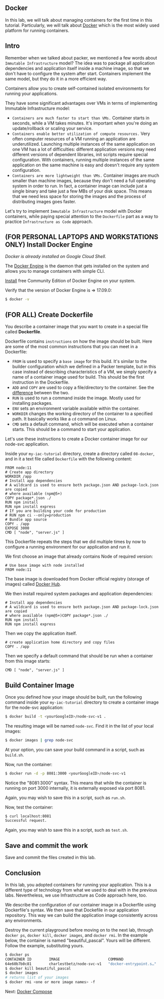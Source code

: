 ## Docker

In this lab, we will talk about managing containers for the first time in this tutorial. Particularly, we will talk about [Docker](https://www.docker.com/what-docker) which is the most widely used platform for running containers.

## Intro

Remember when we talked about packer, we mentioned a few words about `Immutable Infrastructure` model? The idea was to package all application dependencies and application itself inside a machine image, so that we don't have to configure the system after start. Containers implement the same model, but they do it in a more efficient way.

Containers allow you to create self-contained isolated environments for running your applications.

They have some significant advantages over VMs in terms of implementing Immutable Infrastructure model:

* `Containers are much faster to start than VMs.` Container starts in seconds, while a VM takes minutes. It's important when you're doing an update/rollback or scaling your service.
* `Containers enable better utilization of compute resources.` Very often computer resources of a VM running an application are underutilized. Launching multiple instances of the same application on one VM has a lot of difficulties: different application versions may need different versions of dependent libraries, init scripts require special configuration. With containers, running multiple instances of the same application on the same machine is easy and doesn't require any system configuration.
* `Containers are more lightweight than VMs.` Container images are much smaller than machine images, because they don't need a full operating system in order to run. In fact, a container image can include just a single binary and take just a few MBs of your disk space. This means that we need less space for storing the images and the process of distributing images goes faster.

Let's try to implement `Immutable Infrastructure` model with Docker containers, while paying special attention to the `Dockerfile` part as a way to practice `Infrastructure as Code` approach.

## (FOR PERSONAL LAPTOPS AND WORKSTATIONS ONLY) Install Docker Engine

_Docker is already installed on Google Cloud Shell._

The [Docker Engine](https://docs.docker.com/engine/docker-overview/#docker-engine) is the daemon that gets installed on the system and allows you to manage containers with simple CLI.

[Install](https://www.docker.com/community-edition) free Community Edition of Docker Engine on your system.

Verify that the version of Docker Engine is => 17.09.0:

```bash
$ docker -v
```

## (FOR ALL) Create Dockerfile

You describe a container image that you want to create in a special file called **Dockerfile**.

Dockerfile contains `instructions` on how the image should be built. Here are some of the most common instructions that you can meet in a Dockerfile:

* `FROM` is used to specify a `base image` for this build. It's similar to the builder configuration which we defined in a Packer template, but in this case instead of describing characteristics of a VM, we simply specify a name of a container image used for build. This should be the first instruction in the Dockerfile.
* `ADD` and `COPY` are used to copy a file/directory to the container. See the [difference](https://stackoverflow.com/questions/24958140/what-is-the-difference-between-the-copy-and-add-commands-in-a-dockerfile) between the two.
* `RUN` is used to run a command inside the image. Mostly used for installing packages.
* `ENV` sets an environment variable available within the container.
* `WORKDIR` changes the working directory of the container to a specified path. It basically works like a `cd` command on Linux.
* `CMD` sets a default command, which will be executed when a container starts. This should be a command to start your application.

Let's use these instructions to create a Docker container image for our node-svc application.

Inside your `my-iac-tutorial` directory, create a directory called `08-docker`, and in it a text file called `Dockerfile` with the following content:

```
FROM node:11
# Create app directory
WORKDIR /app
# Install app dependencies
# A wildcard is used to ensure both package.json AND package-lock.json are copied
# where available (npm@5+)
COPY package*.json ./
RUN npm install
RUN npm install express
# If you are building your code for production
# RUN npm ci --only=production
# Bundle app source
COPY . /app
EXPOSE 3000
CMD [ "node", "server.js" ]
```

This Dockerfile repeats the steps that we did multiple times by now to configure a running environment for our application and run it.

We first choose an image that already contains Node of required version:
```
# Use base image with node installed
FROM node:11
```

The base image is downloaded from Docker official registry (storage of images) called [Docker Hub](https://hub.docker.com/).

We then install required system packages and application dependencies:

```
# Install app dependencies
# A wildcard is used to ensure both package.json AND package-lock.json are copied
# where available (npm@5+)COPY package*.json ./
RUN npm install
RUN npm install express
```

Then we copy the application itself. 

```
# create application home directory and copy files
COPY . /app
```

Then we specify a default command that should be run when a container from this image starts:

```
CMD [ "node", "server.js" ]
```

## Build Container Image

Once you defined how your image should be built, run the following command inside your `my-iac-tutorial` directory to create a container image for the node-svc application:

```bash
$ docker build -t <yourGoogleID>/node-svc-v1 .
```

The resulting image will be named `node-svc`. Find it in the list of your local images:

```bash
$ docker images | grep node-svc
```
At your option, you can save your build command in a script, such as `build.sh`.

Now, run the container: 

```bash
$ docker run -d -p 8081:3000 <yourGoogleID>/node-svc-v1
```

Notice the "8081:3000" syntax. This means that while the container is running on port 3000 internally, it is externally exposed via port 8081. 

Again, you may wish to save this in a script, such as `run.sh`.

Now, test the container: 

```bash
$ curl localhost:8081
Successful request.
```

Again, you may wish to save this in a script, such as `test.sh`.

## Save and commit the work

Save and commit the files created in this lab.

## Conclusion

In this lab, you adopted containers for running your application. This is a different type of technology from what we used to deal with in the previous labs. Nevertheless, we use Infrastructure as Code approach here, too.

We describe the configuration of our container image in a Dockerfile using Dockerfile's syntax. We then save that Dockefile in our application repository. This way we can build the application image consistently across any environments.

Destroy the current playground before moving on to the next lab, through `docker ps`, `docker kill`, `docker images`, and `docker rmi`. In the example below, the container is named "beautiful_pascal". Yours will be different. Follow the example, substituting yours. 

```bash
$ docker ps
CONTAINER ID        IMAGE                      COMMAND                  CREATED             STATUS              PORTS                    NAMES
64e60b7b0c81        charlestbetz/node-svc-v1   "docker-entrypoint.s…"   10 minutes ago      Up 10 minutes       0.0.0.0:8081->3000/tcp   beautiful_pascal
$ docker kill beautiful_pascal 
$ docker images
# returns list of your images
$ docker rmi <one or more image names> -f
```

Next: [Docker Compose](09-docker-compose.md)
